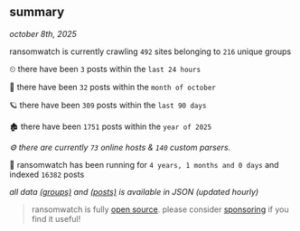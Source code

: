 
## summary
_october 8th, 2025_

ransomwatch is currently crawling `492` sites belonging to `216` unique groups

⏲ there have been `3` posts within the `last 24 hours`

🦈 there have been `32` posts within the `month of october`

🪐 there have been `309` posts within the `last 90 days`

🏚 there have been `1751` posts within the `year of 2025`

_⚙️ there are currently `73` online hosts & `140` custom parsers._

🦕 ransomwatch has been running for `4 years, 1 months and 0 days` and indexed `16382` posts

_all data  [(groups)](http://ransomwhat.telemetry.ltd/groups) and [(posts)](http://ransomwhat.telemetry.ltd/posts) is available in JSON (updated hourly)_

> ransomwatch is fully [open source](https://github.com/joshhighet/ransomwatch#ransomwatch--). please consider [sponsoring](https://github.com/sponsors/joshhighet) if you find it useful!
